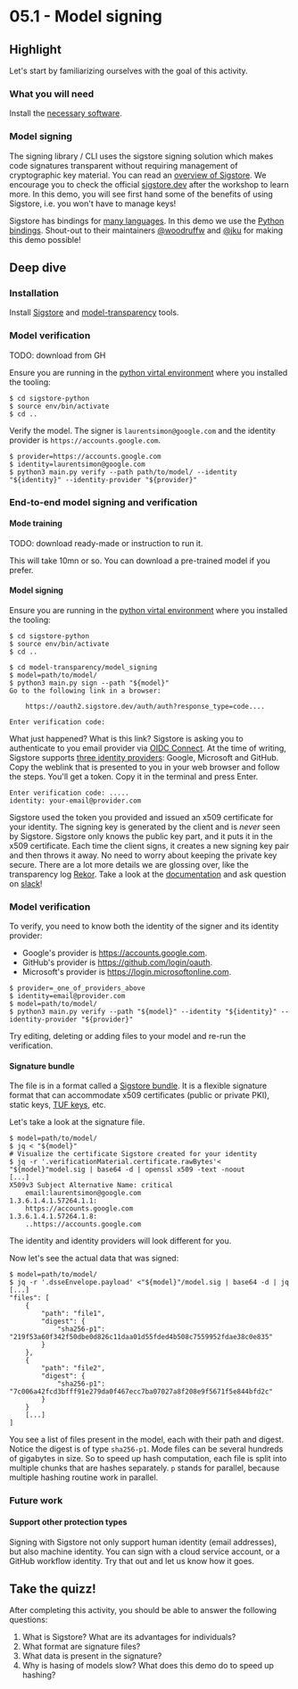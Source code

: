 # 05.1 - Model signing

## Highlight

Let's start by familiarizing ourselves with the goal of this activity.

### What you will need

Install the [necessary software](https://github.com/slsa-framework/oss-na24-slsa-workshop/blob/main/INSTALLATION.md#model-signing).

### Model signing

The signing library / CLI uses the sigstore signing solution which makes code signatures transparent without requiring management of cryptographic key material. You can read an [overview of Sigstore](https://github.com/sigstore/model-transparency/blob/main/model_signing/README.md#model-signing). We encourage you to check the official [sigstore.dev](https://www.sigstore.dev/) after the workshop to learn more. In this demo, you will see first hand some of the benefits of using Sigstore, i.e. you won't have to manage keys!

Sigstore has bindings for [many languages](https://gihub.com/sigstore). In this demo we use the [Python bindings](https://github.com/sigstore/sigstore-python). Shout-out to their maintainers [@woodruffw](https://github.com/woodruffw) and [@jku](https://github.com/jku) for making this demo possible!

## Deep dive

### Installation

Install [Sigstore](https://github.com/slsa-framework/oss-na24-slsa-workshop/blob/main/INSTALLATION.md#sigstore-python) and [model-transparency](https://github.com/slsa-framework/oss-na24-slsa-workshop/blob/main/INSTALLATION.md#model-transparency) tools.

### Model verification

TODO: download from GH

Ensure you are running in the [python virtal environment]((https://github.com/slsa-framework/oss-na24-slsa-workshop/blob/main/INSTALLATION.md#sigstore-python)) where you installed the tooling: 

```shell
$ cd sigstore-python
$ source env/bin/activate
$ cd ..
```

Verify the model. The signer is `laurentsimon@google.com` and the identity provider is `https://accounts.google.com`.

```shell
$ provider=https://accounts.google.com
$ identity=laurentsimon@google.com
$ python3 main.py verify --path path/to/model/ --identity "${identity}" --identity-provider "${provider}"
```

### End-to-end model signing and verification

#### Mode training
TODO: download ready-made or instruction to run it.

This will take 10mn or so. You can download a pre-trained model if you prefer.

#### Model signing

Ensure you are running in the [python virtal environment]((https://github.com/slsa-framework/oss-na24-slsa-workshop/blob/main/INSTALLATION.md#sigstore-python)) where you installed the tooling: 

```shell
$ cd sigstore-python
$ source env/bin/activate
$ cd ..
```

```shell
$ cd model-transparency/model_signing
$ model=path/to/model/
$ python3 main.py sign --path "${model}"
Go to the following link in a browser:

	https://oauth2.sigstore.dev/auth/auth?response_type=code....

Enter verification code:
```

What just happened? What is this link? Sigstore is asking you to authenticate to you email provider via [OIDC Connect](https://openid.net/developers/how-connect-works/). At the time of writing, Sigstore supports [three identity providers](https://github.com/sigstore/model-transparency/blob/main/model_signing/README.md): Google, Microsoft and GitHub. Copy the weblink that is presented to you in your web browser and follow the steps. You'll get a token. Copy it in the terminal and press Enter.

```shell
Enter verification code: .....
identity: your-email@provider.com
```

Sigstore used the token you provided and issued an x509 certificate for your identity. The signing key is generated by the client and is _never_ seen by Sigstore. Sigstore only knows the public key part, and it puts it in the x509 certificate. Each time the client signs, it creates a new signing key pair and then throws it away. No need to worry about keeping the private key secure. There are a lot more details we are glossing over, like the transparency log [Rekor](https://docs.sigstore.dev/logging/overview/). Take a look at the [documentation](https://sigstoe.dev) and ask question on [slack](https://www.sigstore.dev/community)!


### Model verification

To verify, you need to know both the identity of the signer and its identity provider:

- Google's provider is https://accounts.google.com.
- GitHub's provider is https://github.com/login/oauth.
- Microsoft's provider is https://login.microsoftonline.com.

```shell
$ provider=_one_of_providers_above
$ identity=email@provider.com
$ model=path/to/model/
$ python3 main.py verify --path "${model}" --identity "${identity}" --identity-provider "${provider}"
```

Try editing, deleting or adding files to your model and re-run the verification.

#### Signature bundle

The file is in a format called a [Sigstore bundle](https://github.com/sigstore/protobuf-specs/blob/7f7548165de89a5cf7c4ec2f3728c5e3763e4d96/protos/sigstore_bundle.proto#L111). It is a flexible signature format that can accommodate x509 certificates (public or private PKI), static keys, [TUF keys](https://theupdateframework.io/), etc.

Let's take a look at the signature file. 

```shell
$ model=path/to/model/
$ jq < "${model}"
# Visualize the certificate Sigstore created for your identity
$ jq -r '.verificationMaterial.certificate.rawBytes'< "${model}"model.sig | base64 -d | openssl x509 -text -noout
[...]
X509v3 Subject Alternative Name: critical
    email:laurentsimon@google.com
1.3.6.1.4.1.57264.1.1: 
    https://accounts.google.com
1.3.6.1.4.1.57264.1.8: 
    ..https://accounts.google.com
```

The identity and identity providers will look different for you.

Now let's see the actual data that was signed:

```shell
$ model=path/to/model/
$ jq -r '.dsseEnvelope.payload' <"${model}"/model.sig | base64 -d | jq
[...]
"files": [
    {
        "path": "file1",
        "digest": {
            "sha256-p1": "219f53a60f342f50dbe0d826c11daa01d55fded4b508c7559952fdae38c0e835"
        }
    },
    {
        "path": "file2",
        "digest": {
            "sha256-p1": "7c006a42fcd3bfff91e279da0f467ecc7ba07027a8f208e9f5671f5e844bfd2c"
        }
    }
    [...]
]
```

You see a list of files present in the model, each with their path and digest. Notice the digest is of type `sha256-p1`. Mode files can be several hundreds of gigabytes in size. So to speed up hash computation, each file is split into multiple chunks that are hashes separately. `p` stands for parallel, because multiple hashing routine work in parallel.

### Future work

#### Support other protection types

Signing with Sigstore not only support human identity (email addresses), but also machine identity. You can sign with a cloud service account, or a GitHub workflow identity. Try that out and let us know how it goes.

## Take the quizz!

After completing this activity, you should be able to answer the following questions:

1. What is Sigstore? What are its advantages for individuals? 
2. What format are signature files?
3. What data is present in the signature?
4. Why is hasing of models slow? What does this demo do to speed up hashing?
